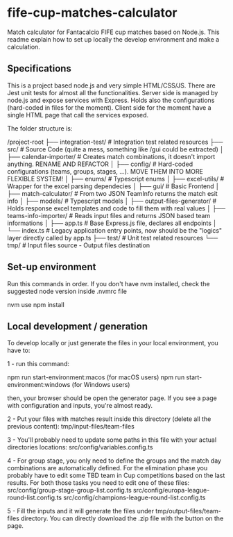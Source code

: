 # fife-cup-matches-calculator
Match calculator for Fantacalcio FIFE cup matches based on Node.js.
This readme explain how to set up locally the develop environment and make a calculation.

## Specifications
This is a project based node.js and very simple HTML/CSS/JS. There are Jest unit tests for almost all the functionalities.
Server side is managed by node.js and expose services with Express. Holds also the configurations (hard-coded in files for the moment).
Client side for the moment have a single HTML page that call the services exposed.

The folder structure is:
 
/project-root 
├── integration-test/ # Integration test related resources 
├── src/ # Source Code (quite a mess, something like /gui could be extracted)
│ ├── calendar-importer/          # Creates match combinations, it doesn't import anything. RENAME AND REFACTOR
│ ├── config/                     # Hard-coded configurations (teams, groups, stages, ...). MOVE THEM INTO MORE FLEXIBLE SYSTEM!
│ ├── enums/                      # Typescript enums
│ ├── excel-utils/                # Wrapper for the excel parsing dependecies
│ ├── gui/                        # Basic Frontend
│ ├── match-calculator/           # From two JSON TeamInfo returns the match esit info
│ ├── models/                     # Typescript models
│ ├── output-files-generator/     # Holds response excel templates and code to fill them with real values
│ ├── teams-info-importer/        # Reads input files and returns JSON based team informations
│ ├── app.ts                      # Base Express.js file, declares all endpoints
│ └── index.ts                    # Legacy application entry points, now should be the "logics" layer directly called by app.ts
├── test/ # Unit test related resources 
└── tmp/ # Input files source - Output files destination

## Set-up environment
Run this commands in order. If you don't have nvm installed, check the suggested node version inside .nvmrc file

nvm use
npm install

## Local development / generation
To develop locally or just generate the files in your local environment, you have to:

1 - run this command:

npm run start-environment:macos (for macOS users)
npm run start-environment:windows (for Windows users)

then, your browser should be open the generator page. If you see a page with configuration and inputs, you're almost ready.

2 - Put your files with matches result inside this directory (delete all the previous content):
  tmp/input-files/team-files

3 - You'll probably need to update some paths in this file with your actual directories locations:
  src/config/variables.config.ts

4 - For group stage, you only need to define the groups and the match day combinations are automatically defined. For the elimination phase you probably have to edit some TBD team in Cup competitions based on the last results. For both those tasks you need to edit one of these files:
  src/config/group-stage-group-list.config.ts
  src/config/europa-league-round-list.config.ts
  src/config/champions-league-round-list.config.ts

5 - Fill the inputs and it will generate the files under tmp/output-files/team-files directory. You can directly download the .zip file with the button on the page.

